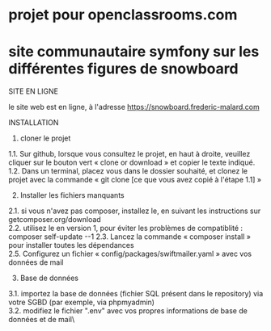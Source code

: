 # projet pour openclassrooms.com
# site communautaire symfony sur les différentes figures de snowboard

SITE EN LIGNE

le site web est en ligne, à l'adresse https://snowboard.frederic-malard.com

INSTALLATION

1. cloner le projet

1.1. Sur github, lorsque vous consultez le projet, en haut à droite, veuillez cliquer sur le bouton vert « clone or download » et copier le texte indiqué.\
1.2. Dans un terminal, placez vous dans le dossier souhaité, et clonez le projet avec la commande « git clone [ce que vous avez copié à l'étape 1.1] »

2. Installer les fichiers manquants

2.1. si vous n'avez pas composer, installez le, en suivant les instructions sur getcomposer.org/download\
2.2. utilisez le en version 1, pour éviter les problèmes de compatiblité : composer self-update --1
2.3. Lancez la commande « composer install » pour installer toutes les dépendances\
2.5. Configurez un fichier « config/packages/swiftmailer.yaml » avec vos données de mail

3. Base de données

3.1. importez la base de données (fichier SQL présent dans le repository) via votre SGBD (par exemple, via phpmyadmin)\
3.2. modifiez le fichier ".env" avec vos propres informations de base de données et de mail\
